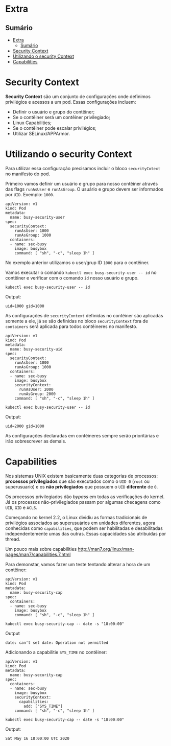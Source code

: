 # Extra

## Sumário

<!-- TOC -->

- [Extra](#extra)
  - [Sumário](#sumário)
- [Security Context](#security-context)
- [Utilizando o security Context](#utilizando-o-security-context)
- [Capabilities](#capabilities)

<!-- TOC -->

# Security Context

**Security Context** são um conjunto de configurações onde definimos privilégios e acessos a um pod. Essas configurações incluem:

* Definir o usuário e grupo do contêiner;
* Se o contêiner será um contêiner privilegiado;
* Linux Capabilities;
* Se o contêiner pode escalar privilégios;
* Utilizar SELinux/APPArmor.

# Utilizando o security Context

Para utilizar essa configuração precisamos incluir o bloco ```securityCotext``` no manifesto do pod.

Primeiro vamos definir um usuário e grupo para nosso contêiner através das flags ```runAsUser``` e ```runAsGroup```. O usuário e grupo devem ser informados por ``UID``. Exemplo: ``1000``.

```
apiVersion: v1
kind: Pod
metadata:
  name: busy-security-user
spec:
  securityContext:
    runAsUser: 1000
    runAsGroup: 1000
  containers:
  - name: sec-busy
    image: busybox
    command: [ "sh", "-c", "sleep 1h" ]
```

No exemplo anterior utilizamos o user/grup ID ``1000`` para o contêiner.

Vamos executar o comando ``` kubectl exec busy-security-user -- id ``` no contêiner e verificar com o comando ```id``` nosso usuário e grupo.

```
kubectl exec busy-security-user -- id
```

Output:

```
uid=1000 gid=1000
```

As configurações de ``securityContext`` definidas no contêiner são aplicadas somente a ele, já se são definidas no bloco ``securityContext`` fora de ```containers``` será aplicada para todos contêineres no manifesto.

```
apiVersion: v1
kind: Pod
metadata:
  name: busy-security-uid
spec:
  securityContext:
    runAsUser: 1000
    runAsGroup: 1000
  containers:
  - name: sec-busy
    image: busybox
    securityContext:
      runAsUser: 2000
      runAsGroup: 2000
    command: [ "sh", "-c", "sleep 1h" ]
```

```
kubectl exec busy-security-user -- id
```

Output:
```
uid=2000 gid=1000
```

As configurações declaradas em contêineres sempre serão prioritárias e irão sobrescrever as demais.

# Capabilities

Nos sistemas UNIX existem basicamente duas categorias de processos: **processos privilegiados** que são executados como o ``UID 0`` (``root`` ou superusuario) e os **não privilegiados** que possuem o ``UID`` **diferente** de ``0``.

Os processos privilegiados dão *bypass* em todas as verificações do kernel. Já os processos não-privilegiados passam por algumas checagens como ``UID``, ``GID`` e ``ACLS``.

Começando no kernel 2.2, o Linux dividiu as formas tradicionais de privilégios associados ao superusuários em unidades diferentes, agora conhecidas como ```capabilities```, que podem ser habilitadas e desabilitadas independentemente umas das outras. Essas capacidades são atribuídas por thread.

Um pouco mais sobre capabilities
http://man7.org/linux/man-pages/man7/capabilities.7.html

Para demonstar, vamos fazer um teste tentando alterar a hora de um contêiner:

```
apiVersion: v1
kind: Pod
metadata:
  name: busy-security-cap
spec:
  containers:
  - name: sec-busy
    image: busybox
    command: [ "sh", "-c", "sleep 1h" ]
```

```
kubectl exec busy-security-cap -- date -s "18:00:00"
```

Output

```
date: can't set date: Operation not permitted
```

Adicionando a capabilitie ``SYS_TIME`` no contêiner:

```
apiVersion: v1
kind: Pod
metadata:
  name: busy-security-cap
spec:
  containers:
  - name: sec-busy
    image: busybox
    securityContext:
      capabilities:
        add: ["SYS_TIME"]
    command: [ "sh", "-c", "sleep 1h" ]
```

```
kubectl exec busy-security-cap -- date -s "18:00:00"
```

Output:

```
Sat May 16 18:00:00 UTC 2020
```